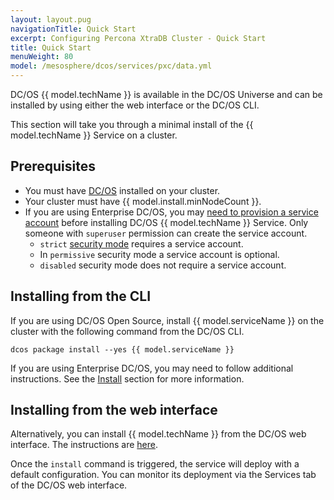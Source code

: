 ```yaml
---
layout: layout.pug
navigationTitle: Quick Start
excerpt: Configuring Percona XtraDB Cluster - Quick Start
title: Quick Start
menuWeight: 80
model: /mesosphere/dcos/services/pxc/data.yml
---
```


DC/OS {{ model.techName }} is available in the DC/OS Universe and can be installed by using either the web interface or the DC/OS CLI.

This section will take you through a minimal install of the {{ model.techName }} Service on a cluster.

## Prerequisites
- You must have [DC/OS](/mesosphere/dcos/latest/installing) installed on your cluster.
- Your cluster must have {{ model.install.minNodeCount }}.
- If you are using Enterprise DC/OS, you may [need to provision a service account](/mesosphere/dcos/latest/security/ent/service-auth/custom-service-auth/) before installing DC/OS {{ model.techName }} Service. Only someone with `superuser` permission can create the service account.
  - `strict` [security mode](/mesosphere/dcos/latest/security/ent/service-auth/custom-service-auth/) requires a service account.
  - In `permissive` security mode a service account is optional.
  - `disabled` security mode does not require a service account.

## Installing from the CLI

If you are using DC/OS Open Source, install {{ model.serviceName }} on the cluster with the following command from the DC/OS CLI. 

```shell
dcos package install --yes {{ model.serviceName }}
```
If you are using Enterprise DC/OS, you may need to follow additional instructions. See the [Install](/mesosphere/dcos/services/pxc/0.2.1-5.7.21/operations/install/) section for more information.

## Installing from the web interface

Alternatively, you can install {{ model.techName }} from the DC/OS web interface. The instructions are [here](/mesosphere/dcos/services/pxc/0.2.1-5.7.21/operations/install/#installing-from-the-dcos-web-interface).

Once the `install` command is triggered, the service will deploy with a default configuration. You can monitor its deployment via the Services tab of the DC/OS web interface.   
